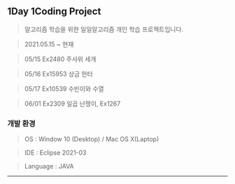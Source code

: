 ## 1Day 1Coding Project



> 알고리즘 학습을 위한 일일알고리즘 개인 학습 프로젝트입니다.

> 2021.05.15 ~ 현재

> 05/15 Ex2480  주사위 세개

> 05/16 Ex15953 상금 헌터

> 05/17 Ex10539 수빈이와 수열 

> 06/01 Ex2309 일곱 난쟁이, Ex1267 



### 개발 환경

> OS : Window 10 (Desktop) / Mac OS X(Laptop)

> IDE : Eclipse 2021-03

> Language : JAVA

---
